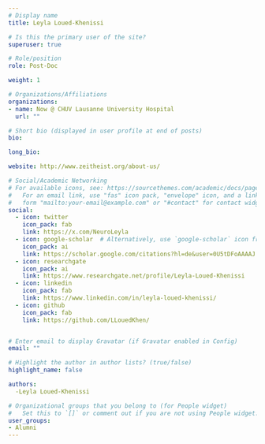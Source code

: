 ```yaml
---
# Display name
title: Leyla Loued-Khenissi

# Is this the primary user of the site?
superuser: true

# Role/position
role: Post-Doc

weight: 1

# Organizations/Affiliations
organizations:
- name: Now @ CHUV Lausanne University Hospital 
  url: ""

# Short bio (displayed in user profile at end of posts)
bio:

long_bio:

website: http://www.zeitheist.org/about-us/

# Social/Academic Networking
# For available icons, see: https://sourcethemes.com/academic/docs/page-builder/#icons
#   For an email link, use "fas" icon pack, "envelope" icon, and a link in the
#   form "mailto:your-email@example.com" or "#contact" for contact widget.
social:
  - icon: twitter
    icon_pack: fab
    link: https://x.com/NeuroLeyla
  - icon: google-scholar  # Alternatively, use `google-scholar` icon from `ai` icon pack
    icon_pack: ai
    link: https://scholar.google.com/citations?hl=de&user=0U5tDFoAAAAJ
  - icon: researchgate
    icon_pack: ai
    link: https://www.researchgate.net/profile/Leyla-Loued-Khenissi
  - icon: linkedin
    icon_pack: fab
    link: https://www.linkedin.com/in/leyla-loued-khenissi/
  - icon: github
    icon_pack: fab
    link: https://github.com/LLouedKhen/


# Enter email to display Gravatar (if Gravatar enabled in Config)
email: ""

# Highlight the author in author lists? (true/false)
highlight_name: false

authors:
  -Leyla Loued-Khenissi

# Organizational groups that you belong to (for People widget)
#   Set this to `[]` or comment out if you are not using People widget.
user_groups:
- Alumni
---
```

